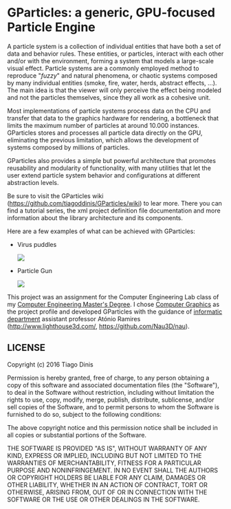 # GParticles: a generic, GPU-focused Particle Engine

A particle system is a collection of individual entities that have both a set of data and behavior rules. These entities, or particles, interact with each other and/or with the environment, forming a system that models a large-scale visual effect. Particle systems are a commonly employed method to reproduce "_fuzzy_" and natural phenomena, or chaotic systems composed by many individual entities (smoke, fire, water, herds, abstract effects, ...).  The main idea is that the viewer will only perceive the effect being modeled and not the particles themselves, since they all work as a cohesive unit.

Most implementations of particle systems process data on the CPU and transfer that data to the graphics hardware for rendering, a bottleneck that limits the maximum number of particles at around 10.000 instances. GParticles stores and processes all particle data directly on the GPU, eliminating the previous limitation, which allows the development of systems composed by millions of particles.

GParticles also provides a simple but powerful architecture that promotes reusability and modularity of functionality, with many utilities that let the user extend particle system behavior and configurations at different abstraction levels.

Be sure to visit the GParticles wiki (<https://github.com/tiagoddinis/GParticles/wiki>) to lear more. There you can find a tutorial series, the xml project definition file documentation and more information about the library architecture and its components.

Here are a few examples of what can be achieved with GParticles:
* Virus puddles

  ![](http://i.imgur.com/5uPBhE4.gif)

* Particle Gun

  ![](http://i.imgur.com/dKQiQl2.gif)

This project was an assignment for the Computer Engineering Lab class of my [Computer Engineering Master's Degree](https://www.di.uminho.pt/miei.html). I chose [Computer Graphics](http://www3.di.uminho.pt/uce-cg/>) as the project profile and developed GParticles with the guidance of [informatic department](https://www.di.uminho.pt/) assistant professor Atónio Ramires (<http://www.lighthouse3d.com/>, <https://github.com/Nau3D/nau>).


## LICENSE
Copyright (c) 2016 Tiago Dinis

Permission is hereby granted, free of charge, to any person obtaining a copy
of this software and associated documentation files (the "Software"), to deal
in the Software without restriction, including without limitation the rights
to use, copy, modify, merge, publish, distribute, sublicense, and/or sell
copies of the Software, and to permit persons to whom the Software is
furnished to do so, subject to the following conditions:

The above copyright notice and this permission notice shall be included in all
copies or substantial portions of the Software.

THE SOFTWARE IS PROVIDED "AS IS", WITHOUT WARRANTY OF ANY KIND, EXPRESS OR
IMPLIED, INCLUDING BUT NOT LIMITED TO THE WARRANTIES OF MERCHANTABILITY,
FITNESS FOR A PARTICULAR PURPOSE AND NONINFRINGEMENT. IN NO EVENT SHALL THE
AUTHORS OR COPYRIGHT HOLDERS BE LIABLE FOR ANY CLAIM, DAMAGES OR OTHER
LIABILITY, WHETHER IN AN ACTION OF CONTRACT, TORT OR OTHERWISE, ARISING FROM,
OUT OF OR IN CONNECTION WITH THE SOFTWARE OR THE USE OR OTHER DEALINGS IN THE
SOFTWARE.